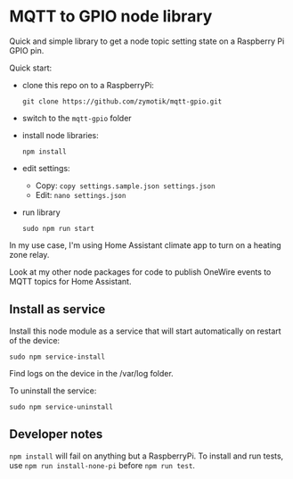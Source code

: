 # MQTT to GPIO node library

Quick and simple library to get a node topic setting state on a Raspberry Pi GPIO pin.

Quick start:
    
* clone this repo on to a RaspberryPi:

    `git clone https://github.com/zymotik/mqtt-gpio.git`

* switch to the `mqtt-gpio` folder

* install node libraries:

    `npm install`

* edit settings:

    * Copy: 
        `copy settings.sample.json settings.json`
    * Edit:
        `nano settings.json`

* run library

    `sudo npm run start`

In my use case, I'm using Home Assistant climate app to turn on a heating zone relay.

Look at my other node packages for code to publish OneWire events to MQTT topics for Home Assistant.

## Install as service

Install this node module as a service that will start automatically on restart of the device:

`sudo npm service-install`

Find logs on the device in the /var/log folder.

To uninstall the service:

`sudo npm service-uninstall`

## Developer notes

`npm install` will fail on anything but a RaspberryPi. To install and run tests, use `npm run install-none-pi` before `npm run test`.
